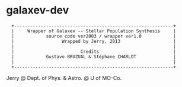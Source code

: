 galaxev-dev
===========

      +------------------------------------------------------------+
      |     Wrapper of Galaxev -- Stellar Population Synthesis     |
      |            source code ver2003 / wrapper ver1.0            |
      |                  Wrapped by Jerry, 2013                    |
      |                                                            |
      |                         Credits                            |
      |            Gustavo BRUZUAL & Stéphane CHARLOT              |
      |                                                            |
      +------------------------------------------------------------+

Jerry @ Dept. of Phys. & Astro. @ U of MO-Co.
